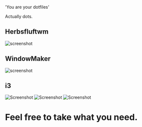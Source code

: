 
'You are your dotfiles'

Actually dots.

## Herbsfluftwm

![screenshot](https://i.redd.it/3u4o2hqay5ez.png)

## WindowMaker

![screenshot](https://i.redd.it/bebmw5yzk9bz.png)

## i3

![Screenshot](https://i.imgur.com/ujhrXu4.png)
![Screenshot](https://i.imgur.com/TRMMk7H.png)
![Screenshot](https://i.imgur.com/vr5vtff.png)


# Feel free to take what you need.
